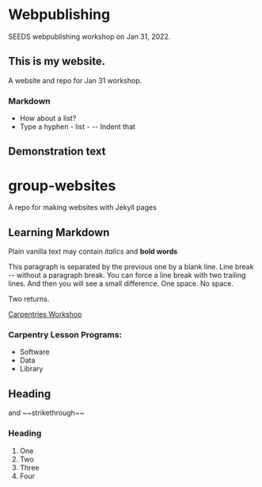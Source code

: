# Webpublishing
SEEDS webpublishing workshop on Jan 31, 2022.

## This is my website.
A website and repo for Jan 31 workshop.

### Markdown
- How about a list?
- Type a hyphen - list -
 -- Indent that

## Demonstration text

# group-websites
A repo for making websites with Jekyll pages

## Learning Markdown
Plain vanilla text may contain *italics* and **bold words**

This paragraph is separated by the previous one by a blank line.
Line break -- without a paragraph break.
You can force a line break with two trailing lines.
And then you will see a small difference. One space.
No space.

Two returns.

[Carpentries Workshop](http://carpentries.org)

### Carpentry Lesson Programs:
- Software
- Data
- Library

## Heading

<link> and ~~strikethrough~~

### Heading

<ol>
  <li>One</li>
  <li>Two</li>
  <li>Three</li>
  <li>Four</li>
</ol>
